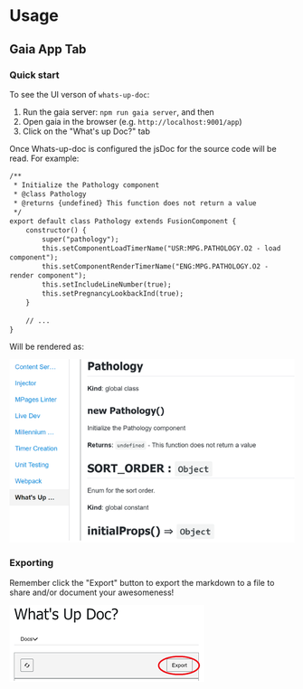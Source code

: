 # Usage
## Gaia App Tab

### Quick start
To see the UI verson of `whats-up-doc`:
1. Run the gaia server: `npm run gaia server`, and then
2. Open gaia in the browser (e.g. `http://localhost:9001/app`)
3. Click on the "What's up Doc?" tab


Once Whats-up-doc is configured the jsDoc for the source code will be read.  For example:

```
/**
 * Initialize the Pathology component
 * @class Pathology
 * @returns {undefined} This function does not return a value
 */
export default class Pathology extends FusionComponent {
    constructor() {
        super("pathology");
        this.setComponentLoadTimerName("USR:MPG.PATHOLOGY.O2 - load component");
        this.setComponentRenderTimerName("ENG:MPG.PATHOLOGY.O2 - render component");
        this.setIncludeLineNumber(true);
        this.setPregnancyLookbackInd(true);
    }

    // ...
}
```

Will be rendered as:

![Pathology Constructor JSDoc](./images/jsDoc-Pathology-Output-Ex.png "Pathology Constructor in JSDoc")

### Exporting

Remember click the "Export" button to export the markdown to a file to share and/or document your awesomeness!

![Pathology Export Button](./images/WUD-Pathology-export.png "Pathology Export Button")
